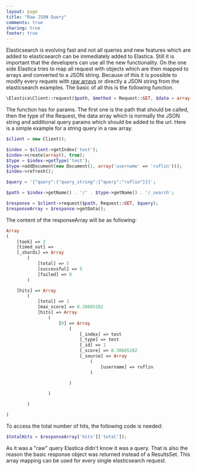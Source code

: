 ```yaml
---
layout: page
title: "Raw JSON Query"
comments: true
sharing: true
footer: true
---
```


Elasticsearch is evolving fast and not all queries and new features which are added to elasticsearch can be immediately added to Elastica. Still it is important that the developers can use all the new functionality. On the one side Elastica tries to map all request with objects which are then mapped to arrays and converted to a JSON string. Because of this it is possible to modify every requets with [raw arrays](/example/raw-array-query.html) or directly a JSON string from the elasticsearch examples. The basic of all this is the following function. 

```php
\Elastica\Client::request($path, $method = Request::GET, $data = array()|string, array $query = array())
```

The function has for params. The first one is the path that should be called, then the type of the Request, the data array which is normally the JSON string and additional query params which should be added to the url. Here is a simple example for a string query in a raw array.

```php
$client = new Client();

$index = $client->getIndex('test');
$index->create(array(), true);
$type = $index->getType('test');
$type->addDocument(new Document(1, array('username' => 'ruflin')));
$index->refresh();

$query = '{"query":{"query_string":{"query":"ruflin"}}}';

$path = $index->getName() . '/' . $type->getName() . '/_search';

$response = $client->request($path, Request::GET, $query);
$responseArray = $response->getData();
```

The content of the responseArray will be as following:

```php
Array
(
    [took] => 2
    [timed_out] => 
    [_shards] => Array
        (
            [total] => 5
            [successful] => 5
            [failed] => 0
        )

    [hits] => Array
        (
            [total] => 1
            [max_score] => 0.30685282
            [hits] => Array
                (
                    [0] => Array
                        (
                            [_index] => test
                            [_type] => test
                            [_id] => 1
                            [_score] => 0.30685282
                            [_source] => Array
                                (
                                    [username] => ruflin
                                )

                        )

                )

        )

)
```

To access the total number of hits, the following code is needed:

```php
$totalHits = $responseArray['hits']['total']);
```

As it was a "raw" query Elastica didn't know it was a query. That is also the reason the basic response object was returned instead of a ResultsSet. This array mapping can be used for every single elasticsearch request.